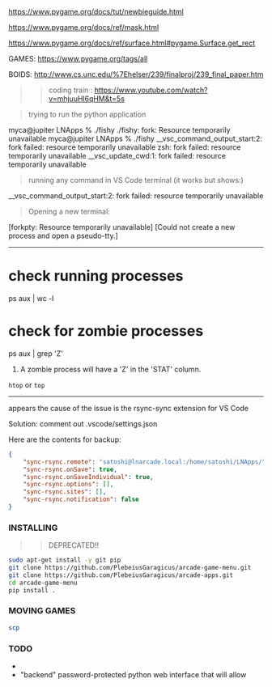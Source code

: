 https://www.pygame.org/docs/tut/newbieguide.html

https://www.pygame.org/docs/ref/mask.html

https://www.pygame.org/docs/ref/surface.html#pygame.Surface.get_rect

GAMES: https://www.pygame.org/tags/all




BOIDS: http://www.cs.unc.edu/%7Ehelser/239/finalproj/239_final_paper.htm

>> coding train : https://www.youtube.com/watch?v=mhjuuHl6qHM&t=5s















> trying to run the python application

myca@jupiter LNApps % ./fishy
./fishy: fork: Resource temporarily unavailable
myca@jupiter LNApps % ./fishy
__vsc_command_output_start:2: fork failed: resource temporarily unavailable
zsh: fork failed: resource temporarily unavailable
__vsc_update_cwd:1: fork failed: resource temporarily unavailable    


> running any command in VS Code terminal (it works but shows:)

__vsc_command_output_start:2: fork failed: resource temporarily unavailable

> Opening a new terminal:

[forkpty: Resource temporarily unavailable]
[Could not create a new process and open a pseudo-tty.]

---

# check running processes
ps aux | wc -l

# check for zombie processes
ps aux | grep 'Z'

1. A zombie process will have a 'Z' in the 'STAT' column.

`htop` or `top`

---

appears the cause of the issue is the rsync-sync extension for VS Code

Solution: comment out .vscode/settings.json

Here are the contents for backup:

```json
{
    "sync-rsync.remote": "satoshi@lnarcade.local:/home/satoshi/LNApps/",
    "sync-rsync.onSave": true,
    "sync-rsync.onSaveIndividual": true,
    "sync-rsync.options": [],
    "sync-rsync.sites": [],
    "sync-rsync.notification": false
}
```


### INSTALLING

>> DEPRECATED!!

```sh
sudo apt-get install -y git pip
git clone https://github.com/PlebeiusGaragicus/arcade-game-menu.git
git clone https://github.com/PlebeiusGaragicus/arcade-apps.git
cd arcade-game-menu
pip install .
```


### MOVING GAMES

```sh
scp 
```


### TODO

- 
- "backend" password-protected python web interface that will allow
